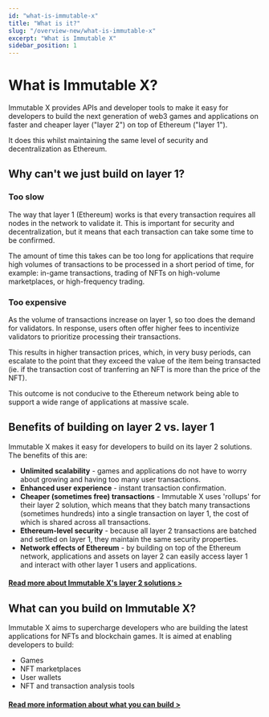 ```yaml
---
id: "what-is-immutable-x"
title: "What is it?"
slug: "/overview-new/what-is-immutable-x"
excerpt: "What is Immutable X"
sidebar_position: 1
---
```


# What is Immutable X?

Immutable X provides APIs and developer tools to make it easy for developers to build the next generation of web3 games and applications on faster and cheaper layer ("layer 2") on top of Ethereum ("layer 1").

It does this whilst maintaining the same level of security and decentralization as Ethereum.

## Why can't we just build on layer 1?

### Too slow
The way that layer 1 (Ethereum) works is that every transaction requires all nodes in the network to validate it. This is important for security and decentralization, but it means that each transaction can take some time to be confirmed.

The amount of time this takes can be too long for applications that require high volumes of transactions to be processed in a short period of time, for example: in-game transactions, trading of NFTs on high-volume marketplaces, or high-frequency trading.

### Too expensive

As the volume of transactions increase on layer 1, so too does the demand for validators. In response, users often offer higher fees to incentivize validators to prioritize processing their transactions.

This results in higher transaction prices, which, in very busy periods, can escalate to the point that they exceed the value of the item being transacted (ie. if the transaction cost of tranferring an NFT is more than the price of the NFT).

This outcome is not conducive to the Ethereum network being able to support a wide range of applications at massive scale.


## Benefits of building on layer 2 vs. layer 1
Immutable X makes it easy for developers to build on its layer 2 solutions. The benefits of this are:
* **Unlimited scalability** - games and applications do not have to worry about growing and having too many user transactions.
* **Enhanced user experience** - instant transaction confirmation.
* **Cheaper (sometimes free) transactions** - Immutable X uses 'rollups' for their layer 2 solution, which means that they batch many transactions (sometimes hundreds) into a single transaction on layer 1, the cost of which is shared across all transactions.
* **Ethereum-level security** - because all layer 2 transactions are batched and settled on layer 1, they maintain the same security properties.
* **Network effects of Ethereum** - by building on top of the Ethereum network, applications and assets on layer 2 can easily access layer 1 and interact with other layer 1 users and applications.

#### [Read more about Immutable X's layer 2 solutions >](/docs/overview-new/immutable-layer-2)

## What can you build on Immutable X?
Immutable X aims to supercharge developers who are building the latest applications for NFTs and blockchain games. It is aimed at enabling developers to build:
* Games
* NFT marketplaces
* User wallets
* NFT and transaction analysis tools

#### [Read more information about what you can build >](/docs/overview-new/what-can-you-build)
